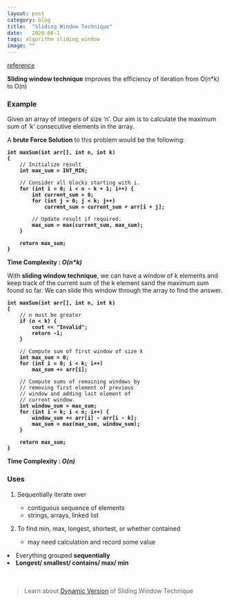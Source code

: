 ```yaml
---
layout: post
category: blog
title:  "Sliding Window Technique"
date:   2020-08-1
tags: algorithm sliding_window
image: ""
---
```


<a href="https://www.youtube.com/watch?v=MK-NZ4hN7rs">reference</a>

<strong>Sliding window technique</strong> improves the efficiency of iteration from O(n*k) to O(n)

### Example
Given an array of integers of size ‘n’.
Our aim is to calculate the maximum sum of ‘k’ consecutive elements in the array.

A <strong>brute Force Solution</strong> to this problem would be the following:
<pre><code><strong>int maxSum(int arr[], int n, int k) 
{ 
    </strong>// Initialize result <strong>
    int max_sum = INT_MIN; 
  </strong>
    // Consider all blocks starting with i. <strong>
    for (int i = 0; i < n - k + 1; i++) { 
        int current_sum = 0; 
        for (int j = 0; j < k; j++) 
            current_sum = current_sum + arr[i + j]; 
  </strong>
        // Update result if required. <strong>
        max_sum = max(current_sum, max_sum); 
    } 
  
    return max_sum; 
} </strong></code></pre>

<strong>Time Complexity : <i>O(n*k)</i></strong>

With <strong>sliding window technique</strong>, we can have a window of k elements and keep track of the current sum of the k element sand the maximum sum found so far. We can slide this window through the array to find the answer.

<pre><code><strong>int maxSum(int arr[], int n, int k) 
{ 
    </strong>// n must be greater <strong>
    if (n < k) { 
        cout << "Invalid"; 
        return -1; 
    } 
  </strong>
    // Compute sum of first window of size k <strong>
    int max_sum = 0; 
    for (int i = 0; i < k; i++) 
        max_sum += arr[i]; 
  </strong>
    // Compute sums of remaining windows by 
    // removing first element of previous 
    // window and adding last element of 
    // current window. <strong>
    int window_sum = max_sum; 
    for (int i = k; i < n; i++) { 
        window_sum += arr[i] - arr[i - k]; 
        max_sum = max(max_sum, window_sum); 
    } 
  
    return max_sum; 
} </strong></code></pre>

<strong>Time Complexity : <i>O(n)</i></strong>

### Uses
1. Sequentially iterate over  
    - contiguous sequence of elements
    - strings, arrays, linked list

2. To find min, max, longest, shortest, or whether contained
    - may need calculation and record some value

<li>Everything grouped <strong>sequentially</strong></li>
<li><strong>Longest/ smallest/ contains/ max/ min</strong></li>
<br><br>
<blockquote>Learn about <a href='/dyanamic-sliding-window/'>Dynamic Version</a> of Sliding Window Technique</blockquote>